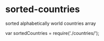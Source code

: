 # sorted-countries
sorted alphabetically world countries array

var sortedCountries = require('./countries/');
